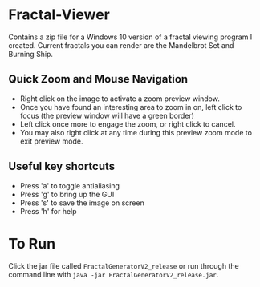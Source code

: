 # Fractal-Viewer
Contains a zip file for a Windows 10 version of a fractal viewing program I created. 
Current fractals you can render are the Mandelbrot Set and Burning Ship.
## Quick Zoom and Mouse Navigation
 - Right click on the image to activate a zoom preview window. 
 - Once you have found an interesting area to zoom in on, left click to focus (the preview window will have a green border)
 - Left click once more to engage the zoom, or right click to cancel.
 - You may also right click at any time during this preview zoom mode to exit preview mode.
## Useful key shortcuts
 - Press 'a' to toggle antialiasing
 - Press 'g' to bring up the GUI
 - Press 's' to save the image on screen
 - Press 'h' for help

# To Run
Click the jar file called `FractalGeneratorV2_release` or  run through the command line with `java -jar FractalGeneratorV2_release.jar`.
